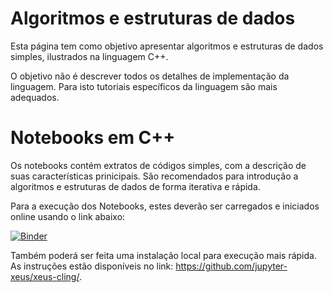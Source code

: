 # Algoritmos e estruturas de dados


Esta página tem como objetivo apresentar algoritmos e estruturas de dados simples, ilustrados na linguagem C++.

O objetivo não é descrever todos os detalhes de implementação da linguagem. Para isto tutoriais específicos da linguagem são mais adequados.

# Notebooks em C++

Os notebooks contém extratos de códigos simples, com a descrição de suas características prinicipais. São recomendados para introdução a algoritmos e estruturas de dados de forma iterativa e rápida.

Para a execução dos Notebooks, estes deverão ser carregados e iniciados online usando o link abaixo:

[![Binder](https://mybinder.org/badge_logo.svg)](https://mybinder.org/v2/gh/Marcosddf/algoritmoseestruturasdedados/master)

Também poderá ser feita uma instalação local para execução mais rápida. As instruções estão disponíveis no link: https://github.com/jupyter-xeus/xeus-cling/.
